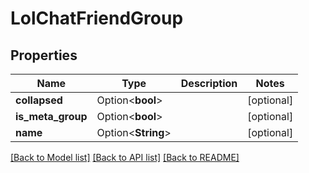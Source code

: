 # LolChatFriendGroup

## Properties

Name | Type | Description | Notes
------------ | ------------- | ------------- | -------------
**collapsed** | Option<**bool**> |  | [optional]
**is_meta_group** | Option<**bool**> |  | [optional]
**name** | Option<**String**> |  | [optional]

[[Back to Model list]](../README.md#documentation-for-models) [[Back to API list]](../README.md#documentation-for-api-endpoints) [[Back to README]](../README.md)



